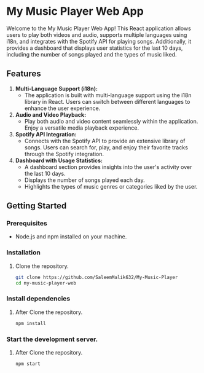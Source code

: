 # My Music Player Web App
Welcome to the My Music Player Web App! This React application allows users to play both videos and audio, supports multiple languages using i18n, and integrates with the Spotify API for playing songs. Additionally, it provides a dashboard that displays user statistics for the last 10 days, including the number of songs played and the types of music liked.
## Features
1. **Multi-Language Support (i18n):**
   - The application is built with multi-language support using the i18n library in React. Users can switch between different languages to enhance the user experience.
2. **Audio and Video Playback:**
   - Play both audio and video content seamlessly within the application. Enjoy a versatile media playback experience.
3. **Spotify API Integration:**
   - Connects with the Spotify API to provide an extensive library of songs. Users can search for, play, and enjoy their favorite tracks through the Spotify integration.
4. **Dashboard with Usage Statistics:**
   - A dashboard section provides insights into the user's activity over the last 10 days.
   - Displays the number of songs played each day.
   - Highlights the types of music genres or categories liked by the user.
## Getting Started
### Prerequisites
- Node.js and npm installed on your machine.
### Installation
1. Clone the repository.
   ```bash
   git clone https://github.com/SaleemMalik632/My-Music-Player
   cd my-music-player-web
### Install dependencies
1. After Clone the repository.
   ```bash
   npm install
### Start the development server.
1. After Clone the repository.
   ```bash
   npm start